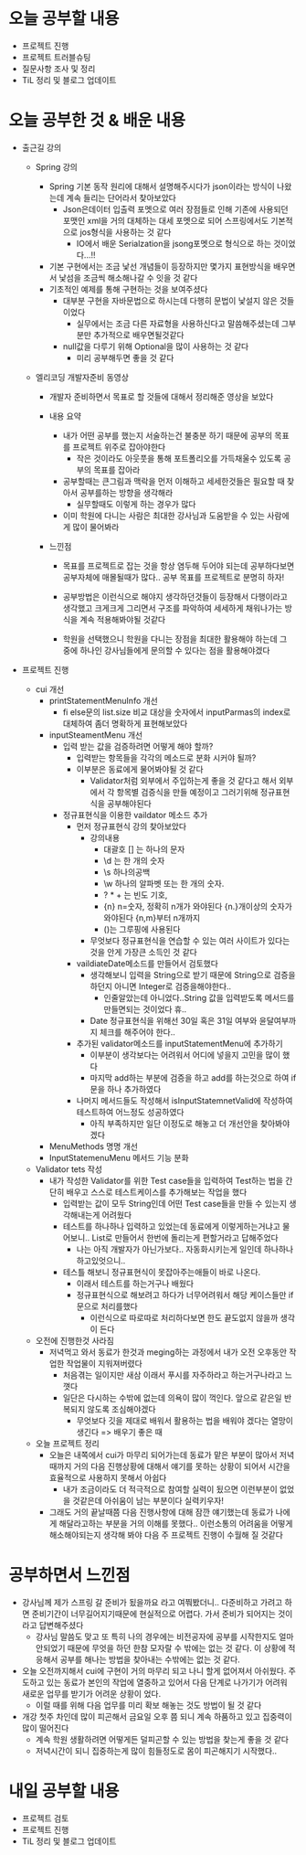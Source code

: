 # 오늘 공부할 내용

- 프로젝트 진행
- 프로젝트 트러블슈팅
- 질문사항 조사 및 정리
- TiL 정리 및 블로그 업데이트

# 오늘 공부한 것 & 배운 내용

- 출근길 강의

  - Spring 강의

    - Spring 기본 동작 원리에 대해서 설명해주시다가 json이라는 방식이 나왔는데 계속 들리는 단어라서 찾아보았다
      - Json은데이터 입출력 포멧으로 여러 장점들로 인해 기존에 사용되던 포맷인 xml을 거의 대체하는 대세 포멧으로 되어 스프링에서도 기본적으로 jos형식을 사용하는 것 같다
        - IO에서 배운 Serialzation을 jsong포멧으로 형식으로 하는 것이었다...!!
    - 기본 구현에서는 조금 낯선 개념들이 등장하지만 몇가지 표현방식을 배우면서 낯섬을 조금씩 해소해나갈 수 잇을 것 같다
    - 기초적인 예제를 통해 구현하는 것을 보여주셨다
      - 대부분 구현을 자바문법으로 하시는데 다행히 문법이 낯설지 않은 것들이었다
        - 실무에서는 조금 다른 자료형을 사용하신다고 말씀해주셨는데 그부분만 추가적으로 배우면될것같다
      - null값을 다루기 위해 Optional을 많이 사용하는 것 같다
        - 미리 공부해두면 좋을 것 같다

  - 엘리코딩 개발자준비 동영상

    - 개발자 준비하면서 목표로 할 것들에 대해서 정리해준 영상을 보았다

    - 내용 요약

      - 내가 어떤 공부를 했는지 서술하는건 불충분 하기 때문에 공부의 목표를 프로젝트 위주로 잡아야한다
        - 작은 것이라도 아웃풋을 통해 포트폴리오를 가득채울수 있도록 공부의 목표를 잡아라
      - 공부할때는 큰그림과 맥락을 먼저 이해하고 세세한것들은 필요할 때 찾아서 공부를하는 방향을 생각해라
        - 실무할때도 이렇게 하는 경우가 많다
      - 이미 학원에 다니는 사람은 최대한 강사님과 도움받을 수 있는 사람에게 많이 물어봐라

    - 느낀점

      - 목표를 프로젝트로 잡는 것을 항상 염두해 두어야 되는데 공부하다보면 공부자체에 매몰될때가 많다.. 공부 목표를 프로젝트로 분명히 하자!

      - 공부방법은 이런식으로 해야지 생각하던것들이 등장해서 다행이라고 생각했고 크게크게 그리면서 구조를 파악하여 세세하게 채워나가는 방식을 계속 적용해봐야될 것같다

      - 학원을 선택했으니 학원을 다니는 장점을 최대한 활용해야 하는데 그 중에 하나인 강사님들에게 문의할 수 있다는 점을 활용해야겠다

        

- 프로젝트 진행

  - cui 개선
    - printStatementMenuInfo 개선
      - fi else문의 list.size 비교 대상을 숫자에서 inputParmas의 index로 대체하여 좀더 명확하게 표현해보았다
    - inputSteamentMenu 개선
      - 입력 받는 값을 검증하려면 어떻게 해야 할까?
        - 입력받는 항목들을 각각의 메소드로 분화 시커야 될까?
        - 이부분은 동료에게 물어봐야될 것 같다
          - Validator처럼 외부에서 주입하는게 좋을 것 같다고 해서 외부에서 각 항목별 검증식을 만들 예정이고 그러기위해 정규표현식을 공부해야된다
      - 정규표현식을 이용한 vaildator 메소드 추가
        - 먼저 정규표현식 강의 찾아보았다
          - 강의내용
            - 대괄호 [] 는 하나의 문자
            - \d 는 한 개의 숫자
            - \s 하나의공백
            - \w 하나의 알파벳 또는 한 개의 숫자.
            - ? * + 는 빈도 기호, 
            - {n} n=숫자, 정확히 n개가 와야된다 {n.}개이상의 숫자가 와야된다 {n,m}부터 n개까지
            - ()는 그루핑에 사용된다
          - 무엇보다 정규표현식을 연습할 수 있는 여러 사이트가 있다는 것을 안게 가장큰 소득인 것 같다
        - vaildiateDate메소드를 만들어서 검토했다
          - 생각해보니 입력을 String으로 받기 때문에 String으로 검증을 하던지 아니면 Integer로 검증을해야한다..
            - 인줄알았는데 아니었다..String 값을 입력받도록 메서드를 만들면되는 것이었다 휴..
          - Date 정규표현식을 위해선 30일 혹은 31일 여부와 윤달여부까지 체크를 해주어야 한다..
        - 추가된 validator메소드를 inputStatementMenu에 추가하기
          - 이부분이 생각보다는 어려워서 어디에 넣을지 고민을 많이 했다
          - 마지막 add하는 부분에 검증을 하고 add를 하는것으로 하여 if문을 하나 추가하였다
        - 나머지 메서드들도 작성해서 isInputStatemnetValid에 작성하여 테스트하여 어느정도 성공하였다
          - 아직 부족하지만 일단 이정도로 해놓고 더 개선안을 찾아봐야겠다
    - MenuMethods 명명 개선
    - InputStatemenuMenu 메서드 기능 분화
  - Validator tets 작성
    - 내가 작성한 Validator를 위한 Test case들을 입력하여 Test하는 법을 간단히 배우고 스스로 테스트케이스를 추가해보는 작업을 했다
      - 입력받는 값이 모두 String인데 어떤 Test case들을 만들 수 있는지 생각해내는게 어려웠다
      - 테스트를 하나하나 입력하고 있었는데 동료에게 이렇게하는거냐고 물어보니.. List로 만들어서 한번에 돌리는게 편할거라고 답해주었다
        - 나는 아직 개발자가 아닌가보다.. 자동화시키는게 일인데 하나하나 하고있엇으니..
      - 테스틀 해보니 정규표현식이 못잡아주는애들이 바로 나온다. 
        - 이래서 테스트를 하는거구나 배웠다
        - 정규표현식으로 해보려고 하다가 너무어려워서 해당 케이스들만 if문으로 처리를했다
          - 이런식으로 따로따로 처리하다보면 한도 끝도없지 않을까 생각이 든다
  - 오전에 진행한것 사라짐
    - 저녁먹고 와서 동료가 한것과 meging하는 과정에서 내가 오전 오후동안 작업한 작업물이 지워져버렸다
      - 처음겪는 일이지만 새삼 이래서 푸시를 자주하라고 하는거구나라고 느꼇다
      - 일단은 다시하는 수밖에 없는데 의욕이 많이 꺽인다. 앞으로 같은일 반복되지 않도록 조심해야겠다
        - 무엇보다 깃을 제대로 배워서 활용하는 법을 배워야 겠다는 열망이 생긴다 => 배우기 좋은 때
  - 오늘 프로젝트 정리
    - 오늘은 내쪽에서 cui가 마무리 되어가는데 동료가 맡은 부분이 많아서 저녁때까지 거의 다음 진행상황에 대해서 얘기를 못하는 상황이 되어서 시간을 효율적으로 사용하지 못해서 아쉽다
      - 내가 조금이라도 더 적극적으로 참여할 실력이 됬으면 이런부분이 없었을 것같은데 아쉬움이 남는 부분이다 실력키우자!
    - 그래도 거의 끝날때쯤 다음 진행사항에 대해 잠깐 얘기했는데 동료가 나에게 해달라고하는 부분을 거의 이해를 못했다.. 이런소통의 어려움을 어떻게 해소해야되는지 생각해 봐야 다음 주 프로젝트 진행이 수월해 질 것같다

# 공부하면서 느낀점

- 강사님께 제가 스프링 갈 준비가 됬을까요 라고 여쭤봤더니.. 다준비하고 가려고 하면 준비기간이 너무길어지기때문에 현실적으로 어렵다. 가서 준비가 되어지는 것이라고 답변해주셨다
  - 강사님 말씀도 맞고 또 특히 나의 경우에는 비전공자에 공부를 시작한지도 얼마 안되었기 때문에 무엇을 하던 한참 모자랄 수 밖에는 없는 것 같다. 이 상황에 적응해서 공부를 해나는 방법을 찾아내는 수밖에는 없는 것 같다.
- 오늘 오전까지해서 cui에 구현이 거의 마무리 되고 나니 할게 없어져서 아쉬웠다. 주도하고 있는 동료가 본인의 작업에 열중하고 있어서 다음 단계로 나가기가 어려워 새로운 업무를 받기가 어려운 상황이 었다.
  - 이럴 때를 위해 다음 업무를 미리 확보 해놓는 것도 방법이 될 것 같다
- 개강 첫주 차인데 많이 피곤해서 금요일 오후 쯤 되니 계속 하품하고 있고 집중력이 많이 떨어진다
  - 계속 학원 생활하려면 어떻게든 덜피곤할 수 있는 방법을 찾는게 좋을 것 같다
  - 저녁시간이 되니 집중하는게 많이 힘들정도로 몸이 피곤해지기 시작했다.. 

# 내일 공부할 내용

- 프로젝트 검토
- 프로젝트 진행
- TiL 정리 및 블로그 업데이트














































